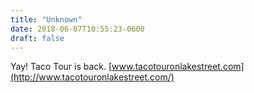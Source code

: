 ```yaml
---
title: "Unknown"
date: 2018-06-07T10:55:23-0600
draft: false
---
```


Yay! Taco Tour is back. [www.tacotouronlakestreet.com](http://www.tacotouronlakestreet.com/)
